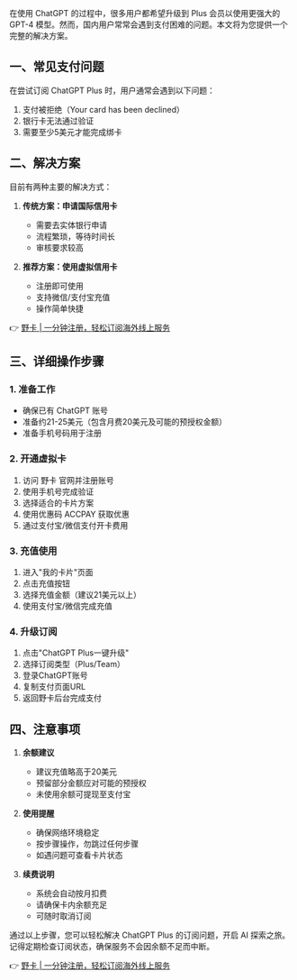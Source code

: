 在使用 ChatGPT 的过程中，很多用户都希望升级到 Plus 会员以使用更强大的 GPT-4 模型。然而，国内用户常常会遇到支付困难的问题。本文将为您提供一个完整的解决方案。

## 一、常见支付问题

在尝试订阅 ChatGPT Plus 时，用户通常会遇到以下问题：

1. 支付被拒绝（Your card has been declined）
2. 银行卡无法通过验证
3. 需要至少5美元才能完成绑卡

## 二、解决方案

目前有两种主要的解决方式：

1. **传统方案：申请国际信用卡**
   - 需要去实体银行申请
   - 流程繁琐，等待时间长
   - 审核要求较高

2. **推荐方案：使用虚拟信用卡**
   - 注册即可使用
   - 支持微信/支付宝充值
   - 操作简单快捷

👉 [野卡 | 一分钟注册，轻松订阅海外线上服务](https://bit.ly/bewildcard)

## 三、详细操作步骤

### 1. 准备工作
- 确保已有 ChatGPT 账号
- 准备约21-25美元（包含月费20美元及可能的预授权金额）
- 准备手机号码用于注册

### 2. 开通虚拟卡
1. 访问 野卡 官网并注册账号
2. 使用手机号完成验证
3. 选择适合的卡片方案
4. 使用优惠码 ACCPAY 获取优惠
5. 通过支付宝/微信支付开卡费用

### 3. 充值使用
1. 进入"我的卡片"页面
2. 点击充值按钮
3. 选择充值金额（建议21美元以上）
4. 使用支付宝/微信完成充值

### 4. 升级订阅
1. 点击"ChatGPT Plus一键升级"
2. 选择订阅类型（Plus/Team）
3. 登录ChatGPT账号
4. 复制支付页面URL
5. 返回野卡后台完成支付

## 四、注意事项

1. **余额建议**
   - 建议充值略高于20美元
   - 预留部分金额应对可能的预授权
   - 未使用余额可提现至支付宝

2. **使用提醒**
   - 确保网络环境稳定
   - 按步骤操作，勿跳过任何步骤
   - 如遇问题可查看卡片状态

3. **续费说明**
   - 系统会自动按月扣费
   - 请确保卡内余额充足
   - 可随时取消订阅

通过以上步骤，您可以轻松解决 ChatGPT Plus 的订阅问题，开启 AI 探索之旅。记得定期检查订阅状态，确保服务不会因余额不足而中断。

👉 [野卡 | 一分钟注册，轻松订阅海外线上服务](https://bit.ly/bewildcard)